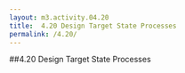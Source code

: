 ```yaml
---
layout: m3.activity.04.20
title: 	4.20 Design Target State Processes
permalink: /4.20/
---
```

##4.20 Design Target State Processes
